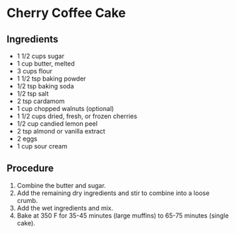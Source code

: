# Cherry Coffee Cake

<meta property="og:description" content="A classic coffee cake with a little extra fruit and spice.">

## Ingredients

- 1 1/2 cups sugar
- 1 cup butter, melted
- 3 cups flour
- 1 1/2 tsp baking powder
- 1/2 tsp baking soda
- 1/2 tsp salt
- 2 tsp cardamom
- 1 cup chopped walnuts (optional)
- 1 1/2 cups dried, fresh, or frozen cherries
- 1/2 cup candied lemon peel
- 2 tsp almond or vanilla extract
- 2 eggs
- 1 cup sour cream

## Procedure

1. Combine the butter and sugar.
2. Add the remaining dry ingredients and stir to combine into a loose crumb.
3. Add the wet ingredients and mix.
4. Bake at 350 F for 35-45 minutes (large muffins) to 65-75 minutes (single cake).
